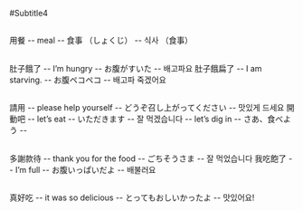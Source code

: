 #Subtitle4

##

用餐 -- meal -- 食事 （しょくじ） -- 식사 （食事）

##

肚子餓了 -- I’m hungry -- お腹がすいた -- 배고파요
肚子餓扁了 -- I am starving. -- お腹ペコペコ -- 배고파 죽겠어요

##

請用 -- please help yourself -- どうぞ召し上がってください -- 맛있게 드세요
開動吧 -- let’s eat -- いただきます -- 잘 먹겠습니다
-- let’s dig in -- さあ、食べよう --

##

多謝款待 -- thank you for the food -- ごちそうさま -- 잘 먹었습니다
我吃飽了 -- I’m full -- お腹いっぱいだよ -- 배불러요

##

真好吃 -- it was so delicious -- とってもおしいかったよ -- 맛있어요!
